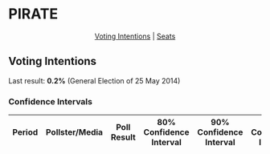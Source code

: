 # PIRATE

<p align="center"><a href="#voting-intentions">Voting Intentions</a> | <a href="#seats">Seats</a></p>

## Voting Intentions

Last result: **0.2%** (General Election of 25 May 2014)

### Confidence Intervals

| Period     | Pollster/Media   | Poll Result | 80% Confidence Interval | 90% Confidence Interval | 95% Confidence Interval | 99% Confidence Interval |
|:----------:|:----------------:|:-----------:|:-----------------------:|:-----------------------:|:-----------------------:|:-----------------------:|
